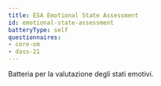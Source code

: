 ```yaml
---
title: ESA Emotional State Assessment
id: emotional-state-assessment
batteryType: self
questionnaires:
- core-om
- dass-21
---
```

Batteria per la valutazione degli stati emotivi.